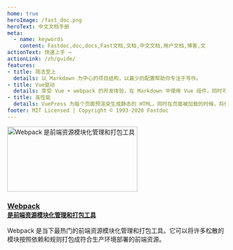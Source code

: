 ```yaml
---
home: true
heroImage: /fast_doc.png
heroText: 中文文档手册
meta:
  - name: keywords
    content: Fastdoc,doc,docs,Fast文档,文档,中文文档,用户文档,博客,文
actionText: 快速上手 →
actionLink: /zh/guide/
features:
- title: 简洁至上
  details: 以 Markdown 为中心的项目结构，以最少的配置帮助你专注于写作。
- title: Vue驱动
  details: 享受 Vue + webpack 的开发体验，在 Markdown 中使用 Vue 组件，同时可以使用 Vue 来开发自定义主题。
- title: 高性能
  details: VuePress 为每个页面预渲染生成静态的 HTML，同时在页面被加载的时候，将作为 SPA 运行。
footer: MIT Licensed | Copyright © 1993-2020 Fastdoc
---
```

<div class="container projects">
  <div class="row">
    <div class="col-sm-6 col-md-4 col-lg-3 ">
      <div class="thumbnail" style="height: 336px;">
        <a href="/zh/webpack/" title="Webpack 是前端资源模块化管理和打包工具" target="_blank">
          <img class="lazy" src="https://cdn.jsdelivr.net/gh/juukee/fastdoc@source/.vuepress/public/img/webpack.png" width="300" height="150" data-src="https://cdn.jsdelivr.net/gh/juukee/fastdoc@source/.vuepress/public/img/webpack.png" alt="Webpack 是前端资源模块化管理和打包工具">
        </a>
        <div class="caption">
          <h3>
              <a href="/zh/webpack/" title="Webpack 是前端资源模块化管理和打包工具" target="_blank">Webpack<br><small>是前端资源模块化管理和打包工具</small></a>
          </h3>
          <p>Webpack 是当下最热门的前端资源模块化管理和打包工具。它可以将许多松散的模块按照依赖和规则打包成符合生产环境部署的前端资源。</p>
        </div>
      </div>
    </div>
  </div>
</div>